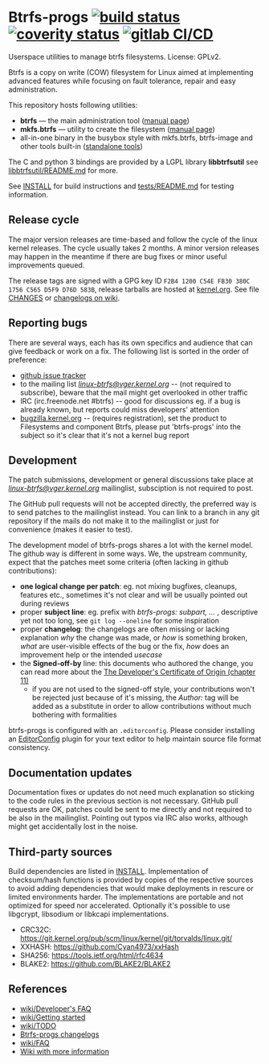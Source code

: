 Btrfs-progs [![build status](https://travis-ci.org/kdave/btrfs-progs.svg?branch=devel)](https://travis-ci.org/kdave/btrfs-progs) [![coverity status](https://scan.coverity.com/projects/617/badge.svg)](https://scan.coverity.com/projects/btrfs-progs) [![gitlab CI/CD](https://gitlab.com/kdave/btrfs-progs)](https://gitlab.com/kdave/btrfs-progs/badges/devel/build.svg)
===========

Userspace utilities to manage btrfs filesystems.
License: GPLv2.

Btrfs is a copy on write (COW) filesystem for Linux aimed at implementing
advanced features while focusing on fault tolerance, repair and easy
administration.


This repository hosts following utilities:

* **btrfs** &mdash; the main administration tool ([manual page](https://btrfs.wiki.kernel.org/index.php/Manpage/btrfs))
* **mkfs.btrfs** &mdash; utility to create the filesystem ([manual page](https://btrfs.wiki.kernel.org/index.php/Manpage/mkfs.btrfs))
* all-in-one binary in the busybox style with mkfs.btrfs, btrfs-image and other tools built-in ([standalone tools](https://github.com/kdave/btrfs-progs/blob/master/Documentation/btrfs.asciidoc#standalone-tools))

The C and python 3 bindings are provided by a LGPL library **libbtrfsutil** see
[libbtrfsutil/README.md](libbtrfsutil/README.md) for more.

See [INSTALL](INSTALL) for build instructions and [tests/README.md](tests/README.md) for
testing information.

Release cycle
-------------

The major version releases are time-based and follow the cycle of the linux
kernel releases. The cycle usually takes 2 months. A minor version releases may
happen in the meantime if there are bug fixes or minor useful improvements
queued.

The release tags are signed with a GPG key ID `F2B4 1200 C54E FB30 380C  1756 C565 D5F9 D76D 583B`,
release tarballs are hosted at [kernel.org](https://www.kernel.org/pub/linux/kernel/people/kdave/btrfs-progs/).
See file [CHANGES](CHANGES) or [changelogs on wiki](https://btrfs.wiki.kernel.org/index.php/Changelog#By_version_.28btrfs-progs.29).

Reporting bugs
--------------

There are several ways, each has its own specifics and audience that can give
feedback or work on a fix. The following list is sorted in the order of
preference:

* [github issue tracker](https://github.com/kdave/btrfs-progs/issues)
* to the mailing list *linux-btrfs@vger.kernel.org* -- (not required to
  subscribe), beware that the mail might get overlooked in other traffic
* IRC (irc.freenode.net #btrfs) -- good for discussions eg. if a bug is already
  known, but reports could miss developers' attention
* [bugzilla.kernel.org](https://bugzilla.kernel.org) -- (requires
  registration), set the product to Filesystems and component Btrfs, please put
  'btrfs-progs' into the subject so it's clear that it's not a kernel bug
  report


Development
-----------

The patch submissions, development or general discussions take place at
*linux-btrfs@vger.kernel.org* mailinglist, subsciption is not required to post.

The GitHub pull requests will not be accepted directly, the preferred way is to
send patches to the mailinglist instead. You can link to a branch in any git
repository if the mails do not make it to the mailinglist or just for
convenience (makes it easier to test).

The development model of btrfs-progs shares a lot with the kernel model. The
github way is different in some ways. We, the upstream community, expect that
the patches meet some criteria (often lacking in github contributions):

* **one logical change per patch**: eg. not mixing bugfixes, cleanups, features
  etc., sometimes it's not clear and will be usually pointed out during reviews
* proper **subject line**: eg. prefix with _btrfs-progs: subpart, ..._ ,
  descriptive yet not too long, see `git log --oneline` for some inspiration
* proper **changelog**: the changelogs are often missing or lacking explanation _why_
  the change was made, or _how_ is something broken, _what_ are user-visible
  effects of the bug or the fix, _how_ does an improvement help or the intended
  _usecase_
* the **Signed-off-by** line: this documents who authored the change, you can read
  more about the
  [The Developer's Certificate of Origin (chapter 11)](https://www.kernel.org/doc/html/latest/process/submitting-patches.html#sign-your-work-the-developer-s-certificate-of-origin)
  * if you are not used to the signed-off style, your contributions won't be
    rejected just because of it's missing, the _Author:_ tag will be added as a
    substitute in order to allow contributions without much bothering with
    formalities

btrfs-progs is configured with an `.editorconfig`. Please consider installing an
[EditorConfig](https://editorconfig.org/) plugin for your text editor to help
maintain source file format consistency.

Documentation updates
---------------------

Documentation fixes or updates do not need much explanation so sticking to the
code rules in the previous section is not necessary. GitHub pull requests are
OK, patches could be sent to me directly and not required to be also in the
mailinglist. Pointing out typos via IRC also works, although might get
accidentally lost in the noise.

Third-party sources
-------------------

Build dependencies are listed in [INSTALL](INSTALL). Implementation of checksum/hash
functions is provided by copies of the respective sources to avoid adding
dependencies that would make deployments in rescure or limited environments
harder. The implementations are portable and not optimized for speed nor
accelerated. Optionally it's possible to use libgcrypt, libsodium or libkcapi
implementations.

* CRC32C: https://git.kernel.org/pub/scm/linux/kernel/git/torvalds/linux.git/
* XXHASH: https://github.com/Cyan4973/xxHash
* SHA256: https://tools.ietf.org/html/rfc4634
* BLAKE2: https://github.com/BLAKE2/BLAKE2

References
----------

* [wiki/Developer's FAQ](https://btrfs.wiki.kernel.org/index.php/Developer's_FAQ)
* [wiki/Getting started](https://btrfs.wiki.kernel.org/index.php/Getting_started)
* [wiki/TODO](https://btrfs.wiki.kernel.org/index.php/Project_ideas#Userspace_tools_projects)
* [Btrfs-progs changelogs](https://btrfs.wiki.kernel.org/index.php/Changelog#By_version_.28btrfs-progs.29)
* [wiki/FAQ](https://btrfs.wiki.kernel.org/index.php/FAQ)
* [Wiki with more information](https://btrfs.wiki.kernel.org)
